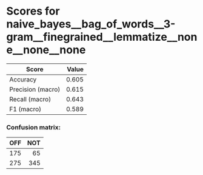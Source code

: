 # Scores for naive_bayes__bag_of_words__3-gram__finegrained__lemmatize__none__none__none
|      Score      |Value|
|-----------------|----:|
|Accuracy         |0.605|
|Precision (macro)|0.615|
|Recall (macro)   |0.643|
|F1 (macro)       |0.589|

### Confusion matrix:
|OFF|NOT|
|--:|--:|
|175| 65|
|275|345|
